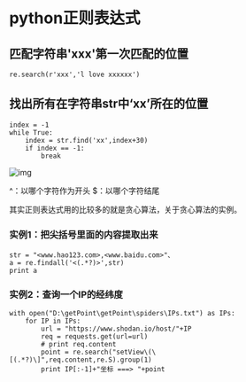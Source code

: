 # python正则表达式



## 匹配字符串'xxx'第一次匹配的位置

```
re.search(r'xxx','l love xxxxxx')
```

 

## 找出所有在字符串str中‘xx’所在的位置

```
index = -1
while True:
    index = str.find('xx',index+30)
    if index == -1:
        break
```

 

 

![img](./assets/1013528-20170920212227275-1677163860.png)

^：以哪个字符作为开头
$：以哪个字符结尾

 

其实正则表达式用的比较多的就是贪心算法，关于贪心算法的实例。

### 实例1：把尖括号里面的内容提取出来

```
str = "<www.hao123.com>,<www.baidu.com>"、
a = re.findall('<(.*?)>',str)
print a
```

 

### 实例2：查询一个IP的经纬度



```
with open("D:\getPoint\getPoint\spiders\IPs.txt") as IPs:
    for IP in IPs:
        url = "https://www.shodan.io/host/"+IP
        req = requests.get(url=url)
        # print req.content
        point = re.search("setView\(\[(.*?)\]",req.content,re.S).group(1)
        print IP[:-1]+"坐标 ===> "+point
```


